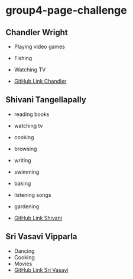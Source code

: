 # group4-page-challenge


## Chandler Wright 

* Playing video games

* Fishing

* Watching TV

* [GitHub Link Chandler](https://github.com/chanWright)

## Shivani Tangellapally 


* reading books

* watching tv

* cooking

* browsing

* writing

* swimming

* baking

* listening songs

* gardening

* [GitHub Link Shivani](https://github.com/shivani-ta)




## Sri Vasavi Vipparla

* Dancing
* Cooking
* Movies
* [GitHub Link Sri Vasavi](https://github.com/Srivasavi-vipparla)
